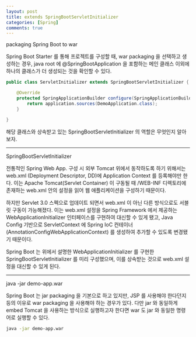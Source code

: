 ```yaml
---
layout: post
title: extends SpringBootServletInitializer
categories: [Spring]
comments: true
---
```


packaging Spring Boot to war

Spring Boot Starter 를 통해 프로젝트를 구성할 때, war packaging 을 선택하고 생성하는 경우, java root 에 @SpringBootApplication 을 포함하는 메인 클래스 이외에 하나의 클래스가 더 생성되는 것을 확인할 수 있다.

``` java
public class ServletInitializer extends SpringBootServletInitializer {

	@Override
	protected SpringApplicationBuilder configure(SpringApplicationBuilder application) {
		return application.sources(DemoApplication.class);
	}

}
```

해당 클래스와 상속받고 있는 SpringBootServletInitializer 의 역할은 무엇인지 알아보자.

------------

SpringBootServletInitializer

전통적인 Spring Web App. 구성 시 외부 Tomcat 위에서 동작하도록 하기 위해서는 web.xml (Deployment Descriptor, DD)에 Application Context 를 등록해야만 한다. 이는 Apache Tomcat(Servlet Container) 이 구동될 때 /WEB-INF 디렉토리에 존재하는 web.xml 안의 설정을 읽어 웹 애플리케이션을 구성하기 때문이다.

하지만 Servlet 3.0 스펙으로 업데이트 되면서 web.xml 이 아닌 다른 방식으로도 서블릿 구동이 가능해졌다. 이는 web.xml 설정을 Spring Framework 에서 제공하는 WebApplicationInitializer 인터페이스를 구현하여 대신할 수 있게 됐고, Java Config 기반으로 ServletContext 에 Spring IoC 컨테이너(AnnotationConfigWebApplicationContext) 를 생성하여 추가할 수 있도록 변경됐기 때문이다.

Spring Boot 는 위에서 설명한 WebApplicationInitializer 를 구현한 SpringBootServletInitializer 를 미리 구성했으며, 이를 상속받는 것으로 web.xml 설정을 대신할 수 있게 된다.

------------

java -jar demo-app.war

Spring Boot 는 jar packaging 을 기본으로 하고 있지만, JSP 를 사용해야 한다던지 등의 이유로 war packaging 을 사용해야 하는 경우가 있다. 다만 jar 와 동일하게 embed Tomcat 을 사용하는 방식으로 실행하고자 한다면 war 도 jar 와 동일한 명령어로 실행할 수 있다.

``` bash
java -jar demo-app.war
```
